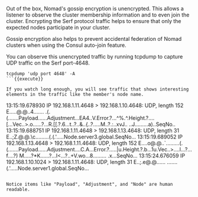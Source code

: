 Out of the box, Nomad's gossip encryption is unencrypted. This allows
a listener to observe the cluster membership information and to even
join the cluster. Encrypting the Serf protocol traffic helps to
ensure that only the expected nodes participate in your cluster.

Gossip encryption also helps to prevent accidental federation of
Nomad clusters when using the Consul auto-join feature.

You can observe this unencrypted traffic by running tcpdump to
capture UDP traffic on the Serf port-4648.

```
tcpdump 'udp port 4648' -A
```{{execute}}

If you watch long enough, you will see traffic that shows interesting
elements in the traffic like the member's node name.

```
13:15:19.678930 IP 192.168.1.11.4648 > 192.168.1.10.4648: UDP, length 152
E.....@.@..4.......
.(.(.......Payload......Adjustment...EA4..V.Error.?...^%.^.Height.?....[...Vec..>.o......?...R.[[.?.6...t..?..&..{..?.....M..?.:..xvJ.. ..J.........a)..SeqNo..
13:15:19.688751 IP 192.168.1.11.4648 > 192.168.1.13.4648: UDP, length 31
E..;Z.@.@.\c.........(.(.'.....Node.server3.global.SeqNo...
13:15:19.689052 IP 192.168.1.13.4648 > 192.168.1.11.4648: UDP, length 152
E....o@.@..`.........(.(.......Payload......Adjustment....C.A...Error.?.....|u.Height.?.b...1u.Vec..>....l...?...f....?)        M.....?*K......?...I<...?..+V.wo...8......... .x...SeqNo...
13:15:24.676059 IP 192.168.1.10.1024 > 192.168.1.11.4648: UDP, length 31
E..;.e@.@......
.......(.'.....Node.server1.global.SeqNo...
```

Notice items like "Payload", "Adjustment", and "Node" are human readable.
